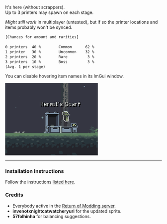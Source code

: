 It's here (without scrappers).  
Up to 3 printers may spawn on each stage.  

*Might still work* in multiplayer (untested), but if so the printer locations and items probably won't be synced.  

```
[Chances for amount and rarities]

0 printers  40 %        Common      62 %
1 printer   30 %        Uncommon    32 %
2 printers  20 %        Rare         3 %
3 printers  10 %        Boss         3 %
(Avg. 1 per stage)
```

You can disable hovering item names in its ImGui window.  

![Printer showcase.gif](https://github.com/Klehrik/RoRR-Printers/blob/daa3a558a2af6e43e1f946d669880f6a47d25995/printer_showcase_2.gif?raw=true)

---

### Installation Instructions

Follow the instructions [listed here](https://docs.google.com/document/d/1NgLwb8noRLvlV9keNc_GF2aVzjARvUjpND2rxFgxyfw/edit?usp=sharing).


### Credits
* Everybody active in the [Return of Modding server](https://discord.gg/VjS57cszMq).
* **invenotxnightcatwatcheryuri** for the updated sprite.
* **57folhinha** for balancing suggestions.